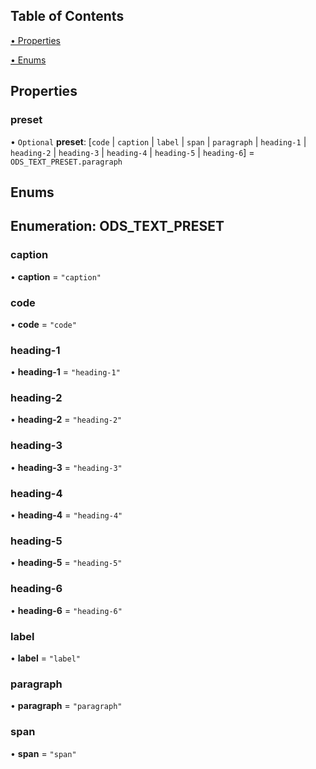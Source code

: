 ## Table of Contents
[• Properties](#properties)



[• Enums](#enums)

## Properties
### preset

• `Optional` **preset**: [`code` | `caption` | `label` | `span` | `paragraph` | `heading-1` | `heading-2` | `heading-3` | `heading-4` | `heading-5` | `heading-6`] = `ODS_TEXT_PRESET.paragraph`




## Enums
## Enumeration: ODS_TEXT_PRESET

### caption

• **caption** = `"caption"`

### code

• **code** = `"code"`

### heading-1

• **heading-1** = `"heading-1"`

### heading-2

• **heading-2** = `"heading-2"`

### heading-3

• **heading-3** = `"heading-3"`

### heading-4

• **heading-4** = `"heading-4"`

### heading-5

• **heading-5** = `"heading-5"`

### heading-6

• **heading-6** = `"heading-6"`

### label

• **label** = `"label"`

### paragraph

• **paragraph** = `"paragraph"`

### span

• **span** = `"span"`

